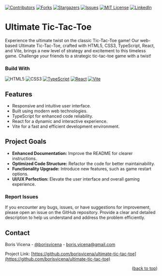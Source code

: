<a name="readme-top"></a>

[![Contributors][contributors-shield]][contributors-url]
[![Forks][forks-shield]][forks-url]
[![Stargazers][stars-shield]][stars-url]
[![Issues][issues-shield]][issues-url]
[![MIT License][license-shield]][license-url]
[![LinkedIn][linkedin-shield]][linkedin-url]

<!-- MAIN SECTION -->

# Ultimate Tic-Tac-Toe

Experience the ultimate twist on the classic Tic-Tac-Toe game! Our web-based Ultimate Tic-Tac-Toe, crafted with HTML5, CSS3, TypeScript, React, and Vite, brings a new level of strategy and excitement to this timeless game. Challenge your friends to a strategic tic-tac-toe game with a twist!

### Build With

![HTML5][HTML5]
![CSS3][CSS3]
[![TypeScript][TypeScript]][TypeScript-url]
[![React][React]][React-url]
[![Vite][Vite]][Vite-url]

## Features

- Responsive and intuitive user interface.
- Built using modern web technologies.
- TypeScript for enhanced code reliability.
- React for a dynamic and interactive experience.
- Vite for a fast and efficient development environment.

## Project Goals

- <b>Enhanced Documentation:</b> Improve the README for clearer instructions.
- <b>Optimized Code Structure:</b> Refactor the code for better maintainability.
- <b>Functionality Upgrade:</b> Introduce new features, such as game restart options.
- <b>UI/UX Perfection:</b> Elevate the user interface and overall gaming experience.

### Report Issues

If you encounter any bugs, issues, or have suggestions for improvement, please open an issue on the GitHub repository. Provide a clear and detailed description to help us understand and address the problem efficiently.

<!-- CONTACT SECTION-->

## Contact

Boris Vicena - [@borisvicena](https://linkedin.com/in/borisvicena) - boris.vicena@gmail.com

Project Link: [https://github.com/borisvicena/ultimate-tic-tac-toe](https://github.com/borisvicena/ultimate-tic-tac-toe)

<p align="right">(<a href="#readme-top">back to top</a>)</p>

<!-- MARKDOWN LINKS -->

[contributors-shield]: https://img.shields.io/github/contributors/borisvicena/ultimate-tic-tac-toe.svg?style=for-the-badge
[contributors-url]: https://github.com/borisvicena/ultimate-tic-tac-toe/graphs/contributors
[forks-shield]: https://img.shields.io/github/forks/borisvicena/ultimate-tic-tac-toe.svg?style=for-the-badge
[forks-url]: https://github.com/borisvicena/ultimate-tic-tac-toe/network/members
[stars-shield]: https://img.shields.io/github/stars/borisvicena/ultimate-tic-tac-toe.svg?style=for-the-badge
[stars-url]: https://github.com/borisvicena/ultimate-tic-tac-toe/stargazers
[issues-shield]: https://img.shields.io/github/issues/borisvicena/ultimate-tic-tac-toe.svg?style=for-the-badge
[issues-url]: https://github.com/borisvicena/ultimate-tic-tac-toe/issues
[license-shield]: https://img.shields.io/github/license/borisvicena/ultimate-tic-tac-toe.svg?style=for-the-badge
[license-url]: https://github.com/borisvicena/ultimate-tic-tac-toe/blob/main/LICENSE
[linkedin-shield]: https://img.shields.io/badge/-LinkedIn-black.svg?style=for-the-badge&logo=linkedin&colorB=555
[linkedin-url]: https://linkedin.com/in/borisvicena
[React]: https://img.shields.io/badge/react-%2320232a.svg?style=for-the-badge&logo=react&logoColor=%2361DAFB
[React-url]: https://react.dev
[Vite]: https://img.shields.io/badge/vite-%23646CFF.svg?style=for-the-badge&logo=vite&logoColor=white
[Vite-url]: https://vitejs.dev
[HTML5]: https://img.shields.io/badge/html5-%23E34F26.svg?style=for-the-badge&logo=html5&logoColor=white
[CSS3]: https://img.shields.io/badge/css3-%231572B6.svg?style=for-the-badge&logo=css3&logoColor=white
[TypeScript]: https://img.shields.io/badge/typescript-%23007ACC.svg?style=for-the-badge&logo=typescript&logoColor=white
[TypeScript-url]: https://www.typescriptlang.org
